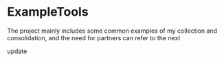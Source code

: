 # ExampleTools
The project mainly includes some common examples of my collection and consolidation, and the need for partners can refer to the next

update